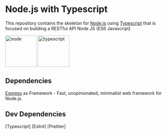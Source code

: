 # Node.js with Typescript 

This repository contains the skeleton for [Node.js](https://nodejs.org) using [Typescript](https://www.typescriptlang.org) that is focused on building a RESTful API Node JS (ES6 Javascript)

<img src="https://pplware.sapo.pt/wp-content/uploads/2016/05/nodejs_04_thumb.jpg" alt="node" width="100"/>
<img src="https://upload.wikimedia.org/wikipedia/commons/thumb/4/4c/Typescript_logo_2020.svg/1024px-Typescript_logo_2020.svg.png" alt="typescript" width="100"/>

## Dependencies
[Express](https://expressjs.com/) as Framework - Fast, unopinionated, minimalist web framework for Node.js.

## Dev Dependencies
[Typescript]
[Eslint]
[Prettier]
